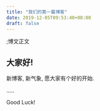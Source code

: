 ```yaml
---
title: "我们的第一篇博客"
date: 2019-12-05T09:53:40+08:00
draft: false
---
```

;博文正文
## 大家好!
新博客, 新气象, 愿大家有个好的开始.

.....

Good Luck!

